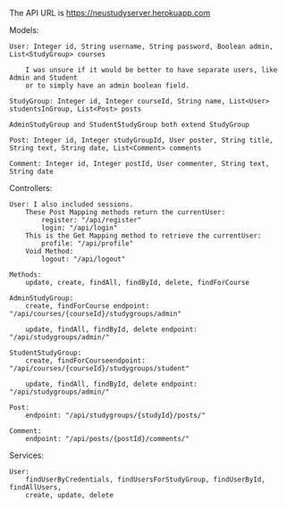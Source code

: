The API URL is https://neustudyserver.herokuapp.com

Models:

	User: Integer id, String username, String password, Boolean admin, List<StudyGroup> courses
 
		I was unsure if it would be better to have separate users, like Admin and Student 
		or to simply have an admin boolean field.
	
	StudyGroup: Integer id, Integer courseId, String name, List<User> studentsInGroup, List<Post> posts
	
	AdminStudyGroup and StudentStudyGroup both extend StudyGroup
	
	Post: Integer id, Integer studyGroupId, User poster, String title, String text, String date, List<Comment> comments
	
	Comment: Integer id, Integer postId, User commenter, String text, String date

Controllers:

	User: I also included sessions.
		These Post Mapping methods return the currentUser:
			register: "/api/register"
			login: "/api/login"
		This is the Get Mapping method to retrieve the currentUser:
			profile: "/api/profile"
		Void Method:
			logout: "/api/logout"
	
	Methods:
		update, create, findAll, findById, delete, findForCourse
	
	AdminStudyGroup:
		create, findForCourse endpoint: "/api/courses/{courseId}/studygroups/admin"
		
		update, findAll, findById, delete endpoint: "/api/studygroups/admin/"
	
	StudentStudyGroup:
		create, findForCourseendpoint: "/api/courses/{courseId}/studygroups/student"
		
		update, findAll, findById, delete endpoint: "/api/studygroups/admin/"
	
	Post:
		endpoint: "/api/studygroups/{studyId}/posts/"
		
	Comment:
		endpoint: "/api/posts/{postId}/comments/"

Services:
	
	User: 
		findUserByCredentials, findUsersForStudyGroup, findUserById, findAllUsers, 
		create, update, delete
